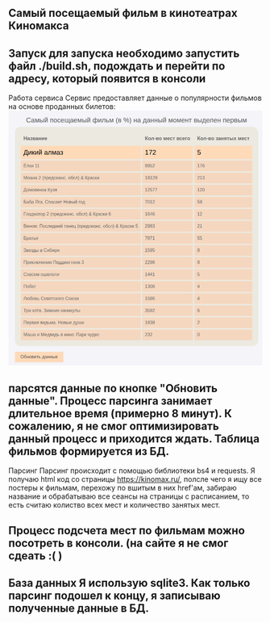 **Самый посещаемый фильм в кинотеатрах Киномакса**
---
Запуск
для запуска необходимо запустить файл ./build.sh, подождать и перейти по адресу, который появится в консоли
---
Работа сервиса
Сервис предоставляет данные о популярности фильмов на основе проданных билетов:
![Примерный вид сайта](image.png)

парсятся данные по кнопке "Обновить данные". Процесс парсинга занимает длительное время (примерно 8 минут). К сожалению, я не смог оптимизировать данный процесс и приходится ждать.
Таблица фильмов формируется из БД.
---
Парсинг
Парсинг происходит с помощью библиотеки bs4 и requests. Я получаю html код со страницы <https://kinomax.ru/>, полсле чего я ищу все постеры к фильмам, перехожу по вшитым в них href'ам, забираю название и обрабатываю все сеансы на страницы с расписанием, то есть считаю колиство всех мест и количество занятых мест. 

Процесс подсчета мест по фильмам можно посотреть в консоли. (на сайте я не смог сдеать :( )
---
База данных
Я использую sqlite3.
Как только парсинг подошел к концу, я записываю полученные данные в БД.
---